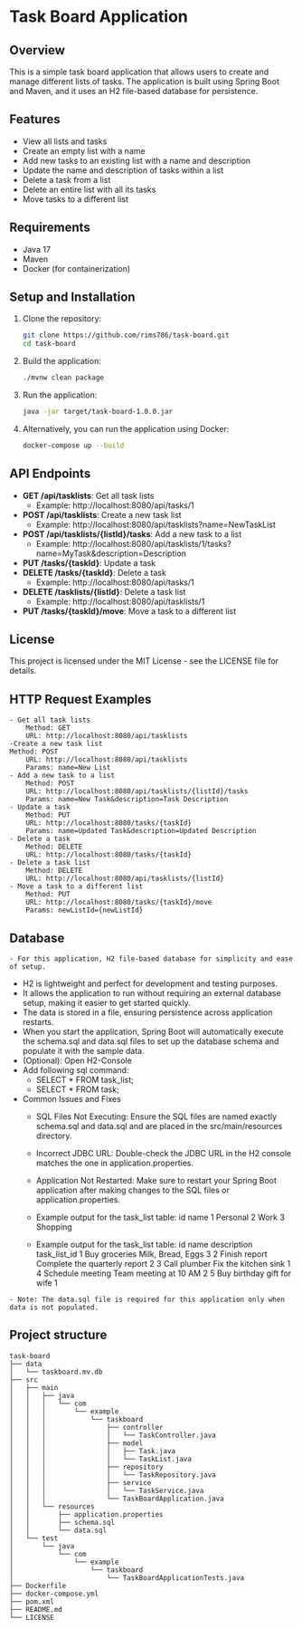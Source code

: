 # Task Board Application

## Overview
This is a simple task board application that allows users to create and manage different lists of tasks. The application is built using Spring Boot and Maven, and it uses an H2 file-based database for persistence.

## Features
- View all lists and tasks
- Create an empty list with a name
- Add new tasks to an existing list with a name and description
- Update the name and description of tasks within a list
- Delete a task from a list
- Delete an entire list with all its tasks
- Move tasks to a different list

## Requirements
- Java 17
- Maven
- Docker (for containerization)

## Setup and Installation
1. Clone the repository:
    ```sh
    git clone https://github.com/rims786/task-board.git
    cd task-board
    ```

2. Build the application:
    ```sh
    ./mvnw clean package
    ```

3. Run the application:
    ```sh
    java -jar target/task-board-1.0.0.jar
    ```

4. Alternatively, you can run the application using Docker:
    ```sh
    docker-compose up --build
    ```

## API Endpoints
- **GET /api/tasklists**: Get all task lists
	- Example: http://localhost:8080/api/tasks/1
- **POST /api/tasklists**: Create a new task list
	- Example: http://localhost:8080/api/tasklists?name=NewTaskList
- **POST /api/tasklists/{listId}/tasks**: Add a new task to a list
	- Example: http://localhost:8080/api/tasklists/1/tasks?name=MyTask&description=Description
- **PUT /tasks/{taskId}**: Update a task
- **DELETE /tasks/{taskId}**: Delete a task
	- Example: http://localhost:8080/api/tasks/1
- **DELETE /tasklists/{listId}**: Delete a task list
	- Example: http://localhost:8080/api/tasklists/1
- **PUT /tasks/{taskId}/move**: Move a task to a different list

## License
This project is licensed under the MIT License - see the LICENSE file for details.


## HTTP Request Examples

    - Get all task lists
        Method: GET
        URL: http://localhost:8080/api/tasklists
    -Create a new task list
    Method: POST
        URL: http://localhost:8080/api/tasklists
        Params: name=New List
    - Add a new task to a list
        Method: POST
        URL: http://localhost:8080/api/tasklists/{listId}/tasks
        Params: name=New Task&description=Task Description
    - Update a task
        Method: PUT
        URL: http://localhost:8080/tasks/{taskId}
        Params: name=Updated Task&description=Updated Description
    - Delete a task
        Method: DELETE
        URL: http://localhost:8080/tasks/{taskId}
    - Delete a task list
        Method: DELETE
        URL: http://localhost:8080/api/tasklists/{listId}
    - Move a task to a different list
        Method: PUT
        URL: http://localhost:8080/tasks/{taskId}/move
        Params: newListId={newListId}

##  Database
	- For this application, H2 file-based database for simplicity and ease of setup. 
  - H2 is lightweight and perfect for development and testing purposes. 
  - It allows the application to run without requiring an external database setup, 
	making it easier to get started quickly. 
  - The data is stored in a file, ensuring persistence across application restarts.
  - When you start the application, Spring Boot will automatically execute 
	the schema.sql and data.sql files to set up the database schema and populate it with the sample data.
  - (Optional): Open H2-Console
   - Add following sql command:
       - SELECT * FROM task_list;
       - SELECT * FROM task;
   - Common Issues and Fixes
     - SQL Files Not Executing: Ensure the SQL files are named exactly schema.sql and data.sql and are placed in the src/main/resources directory.
     - Incorrect JDBC URL: Double-check the JDBC URL in the H2 console matches the one in application.properties.
     - Application Not Restarted: Make sure to restart your Spring Boot application after making changes to the SQL files or application.properties.
     - Example output for the task_list table:
         id	name
         1	Personal
         2	Work
         3	Shopping
     
     - Example output for the task_list table:
       id name description task_list_id
       1 Buy groceries Milk, Bread, Eggs 3
       2 Finish report Complete the quarterly report 2
       3 Call plumber Fix the kitchen sink 1
       4 Schedule meeting Team meeting at 10 AM 2
       5 Buy birthday gift  for wife 1
     
	- Note: The data.sql file is required for this application only when data is not populated.

## Project structure

    task-board
    ├── data
    │   └── taskboard.mv.db
    ├── src
    │   ├── main
    │   │   ├── java
    │   │   │   └── com
    │   │   │       └── example
    │   │   │           └── taskboard
    │   │   │               ├── controller
    │   │   │               │   └── TaskController.java
    │   │   │               ├── model
    │   │   │               │   ├── Task.java
    │   │   │               │   └── TaskList.java
    │   │   │               ├── repository
    │   │   │               │   └── TaskRepository.java
    │   │   │               ├── service
    │   │   │               │   └── TaskService.java
    │   │   │               └── TaskBoardApplication.java
    │   │   └── resources
    │   │       ├── application.properties
    │   │       ├── schema.sql
    │   │       └── data.sql
    │   └── test
    │       └── java
    │           └── com
    │               └── example
    │                   └── taskboard
    │                       └── TaskBoardApplicationTests.java
    ├── Dockerfile
    ├── docker-compose.yml
    ├── pom.xml
    ├── README.md
    └── LICENSE
